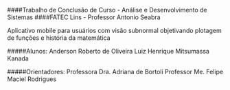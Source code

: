 ####Trabalho de Conclusão de Curso - Análise e Desenvolvimento de Sistemas
####FATEC Lins - Professor Antonio Seabra

Aplicativo mobile para usuários com visão subnormal objetivando plotagem de funções e história da matemática

#####Alunos:
Anderson Roberto de Oliveira
Luiz Henrique Mitsumassa Kanada

#####Orientadores:
Professora Dra. Adriana de Bortoli
Professor Me. Felipe Maciel Rodrigues